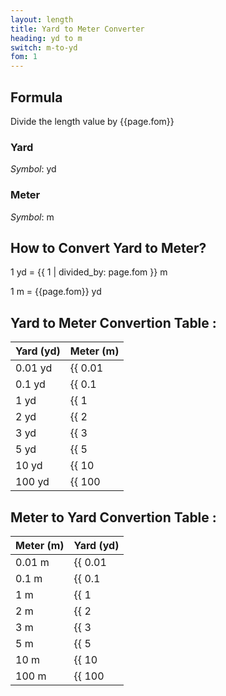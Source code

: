 ```yaml
---
layout: length
title: Yard to Meter Converter
heading: yd to m
switch: m-to-yd
fom: 1
---
```


## Formula
Divide the length value by {{page.fom}}

### Yard
*Symbol*: yd

### Meter
*Symbol*: m

## How to Convert Yard to Meter?
1 yd = {{ 1 | divided_by: page.fom }} m

1 m = {{page.fom}} yd

## Yard to Meter Convertion Table :

| Yard (yd) | Meter (m) |
| ---- | ---- |
| 0.01 yd | {{ 0.01 | divided_by: page.fom | round: 5 }} m |
| 0.1 yd | {{ 0.1 | divided_by: page.fom | round: 5 }} m |
| 1 yd | {{ 1 | divided_by: page.fom | round: 5 }} m |
| 2 yd | {{ 2 | divided_by: page.fom | round: 5 }} m |
| 3 yd | {{ 3 | divided_by: page.fom | round: 5 }} m |
| 5 yd | {{ 5 | divided_by: page.fom | round: 5 }} m |
| 10 yd | {{ 10 | divided_by: page.fom | round: 5 }} m |
| 100 yd | {{ 100 | divided_by: page.fom | round: 5 }} m |

## Meter to Yard Convertion Table :

| Meter (m) | Yard (yd) |
| ---- | ---- |
| 0.01 m | {{ 0.01 | times: page.fom | round: 5 }} yd |
| 0.1 m | {{ 0.1 | times: page.fom | round: 5 }} yd |
| 1 m | {{ 1 | times: page.fom | round: 5 }} yd |
| 2 m | {{ 2 | times: page.fom | round: 5 }} yd |
| 3 m | {{ 3 | times: page.fom | round: 5 }} yd |
| 5 m | {{ 5 | times: page.fom | round: 5 }} yd |
| 10 m | {{ 10 | times: page.fom | round: 5 }} yd |
| 100 m | {{ 100 | times: page.fom | round: 5 }} yd |

<script>
selectInput[6].selected = true
selectOutput[7].selected = true
</script>
